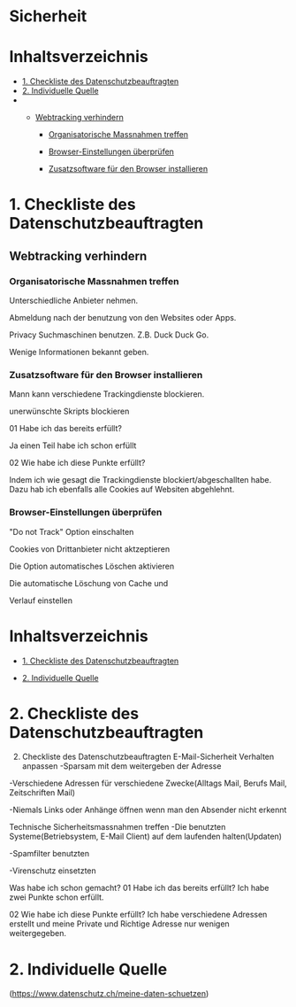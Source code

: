 # Sicherheit <!-- omit in toc -->

# Inhaltsverzeichnis <!-- omit in toc -->
- [1. Checkliste des Datenschutzbeauftragten](#1-checkliste-des-datenschutzbeauftragten)
- [2. Individuelle Quelle](#2-individuelle-quelle)
- 
  - [Webtracking verhindern](#webtracking-verhindern)

    - [Organisatorische Massnahmen treffen](#organisatorische-massnahmen-treffen)

    - [Browser-Einstellungen überprüfen](#browser-einstellungen-überprüfen)

    - [Zusatzsoftware für den Browser installieren](#zusatzsoftware-für-den-browser-installieren)

# 1. Checkliste des Datenschutzbeauftragten
## Webtracking verhindern

### Organisatorische Massnahmen treffen

Unterschiedliche Anbieter nehmen.

Abmeldung nach der benutzung von den Websites oder Apps.

Privacy Suchmaschinen benutzen. Z.B. Duck Duck Go.

Wenige Informationen bekannt geben.



### Zusatzsoftware für den Browser installieren

 Mann kann verschiedene Trackingdienste blockieren.


unerwünschte Skripts blockieren 



01 Habe ich das bereits erfüllt?



Ja einen Teil habe ich schon erfüllt



02 Wie habe ich diese Punkte erfüllt?

Indem ich wie gesagt die Trackingdienste blockiert/abgeschallten habe. Dazu hab ich ebenfalls alle Cookies auf Websiten abgehlehnt.


### Browser-Einstellungen überprüfen

"Do not Track" Option einschalten



Cookies von Drittanbieter nicht aktzeptieren



Die Option automatisches Löschen aktivieren



Die automatische Löschung von Cache und

Verlauf einstellen




# Inhaltsverzeichnis <!-- omit in toc -->

- [1. Checkliste des Datenschutzbeauftragten](#1-checkliste-des-datenschutzbeauftragten)


- [2. Individuelle Quelle](#2-individuelle-quelle)



# 2. Checkliste des Datenschutzbeauftragten


2. Checkliste des Datenschutzbeauftragten
E-Mail-Sicherheit
Verhalten anpassen
-Sparsam mit dem weitergeben der Adresse

-Verschiedene Adressen für verschiedene Zwecke(Alltags Mail, Berufs Mail, Zeitschriften Mail)

-Niemals Links oder Anhänge öffnen wenn man den Absender nicht erkennt

Technische Sicherheitsmassnahmen treffen
-Die benutzten Systeme(Betriebsystem, E-Mail Client) auf dem laufenden halten(Updaten)

-Spamfilter benutzten

-Virenschutz einsetzten

Was habe ich schon gemacht?
01 Habe ich das bereits erfüllt? Ich habe zwei Punkte schon erfüllt.

02 Wie habe ich diese Punkte erfüllt? Ich habe verschiedene Adressen erstellt und meine Private und Richtige Adresse nur wenigen weitergegeben.

# 2. Individuelle Quelle

(https://www.datenschutz.ch/meine-daten-schuetzen)





